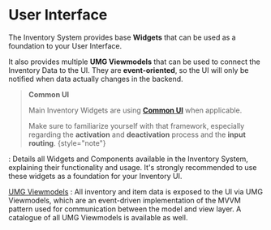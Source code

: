 # User Interface
<primary-label ref="inventory"/>

The Inventory System provides base **Widgets** that can be used as a foundation to your User Interface.

It also provides multiple **UMG Viewmodels** that can be used to connect the Inventory Data to the UI. They are **event-oriented**,
so the UI will only be notified when data actually changes in the backend.

> **Common UI**
>
> Main Inventory Widgets are using **[Common UI][1]** when applicable. 
> 
> Make sure to familiarize yourself with that framework, especially regarding the **activation** and **deactivation** 
> process and the **input routing**.
{style="note"}

[](inv_widgets.md)
: Details all Widgets and Components available in the Inventory System, explaining their functionality and usage.
It's strongly recommended to use these widgets as a foundation for your Inventory UI.

[UMG Viewmodels](inv_viewmodels.md)
: All inventory and item data is exposed to the UI via UMG Viewmodels, which are an event-driven implementation of the 
MVVM pattern used for communication between the model and view layer. A catalogue of all UMG Viewmodels is available as
well.


[1]: https://dev.epicgames.com/documentation/en-us/unreal-engine/common-ui-quickstart-guide-for-unreal-engine